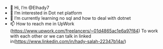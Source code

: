 - 👋 Hi, I’m @Elhady7
- 👀 I’m interested in Dot net platform
- 🌱 I’m currently learning no sql and how to deal with dotnet 
- 📫 How to reach me in UpWork (https://www.upwork.com/freelancers/~01d4865ac1e6a97f84) To work with each other or we can talk
  in linked in(https://www.linkedin.com/in/hady-salah-22347b14a/)


<!---
Elhady7/Elhady7 is a ✨ special ✨ repository because its `README.md` (this file) appears on your GitHub profile.
You can click the Preview link to take a look at your changes.
--->
